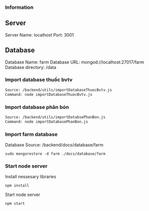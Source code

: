 ### Information
## Server

Server Name: localhost
Port: 3001

## Database

Database Name: farm
Database URL: mongod://localhost:27017/farm
Database directory: /data

### Import database thuốc bvtv
```bash
Source: /backend/utils/importDatabaseThuocBvtv.js
Command: node importDatabaseThuocBvtv.js
```


### Import database phân bón
```bash
Source: /backend/utils/importDatabsePhanBon.js
Command: node importDatabasePhanBon.js
```

### Import farm database

Database Source: /backend/docs/database/farm
```
sudo mongorestore -d farm ./docs/database/farm

```

### Start node server




Install nessesary libraries

```
npm install
```

Start node server

```
npm start
```


